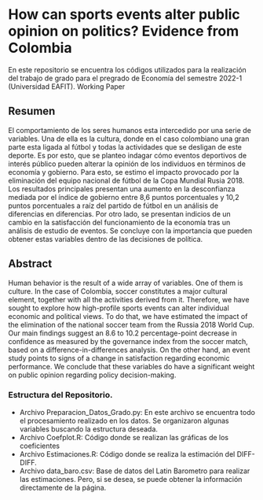 # How can sports events alter public opinion on politics? Evidence from Colombia
En este repositorio se encuentra los códigos utilizados para la realización del trabajo de grado para el pregrado de Economía del semestre 2022-1 (Universidad EAFIT). Working Paper


## Resumen  
El comportamiento de los seres humanos esta intercedido por una serie de variables. Una de ella es la cultura, donde en el caso colombiano una gran parte esta ligada al fútbol y todas la actividades que se desligan de este deporte. Es por esto, que se planteo indagar cómo eventos deportivos de interés público pueden alterar la opinión de los individuos en términos de economía y gobierno. Para esto, se estimo el impacto provocado por la eliminación del equipo nacional de fútbol de la Copa Mundial Rusia 2018. Los resultados principales presentan una aumento en la desconfianza mediada por el índice de gobierno entre 8,6 puntos porcentuales y 10,2 puntos porcentuales a raíz del partido de fútbol en un análisis de diferencias en diferencias. Por otro lado, se presentan indicios de un cambio en la satisfacción del funcionamiento de la economía tras un análisis de estudio de eventos. Se concluye con la importancia que pueden obtener estas variables dentro de las decisiones de política.

## Abstract
Human behavior is the result of a wide array of variables. One of them is culture. In the case of Colombia, soccer constitutes a major cultural element, together with all the activities derived from it. Therefore, we have sought to explore how high-profile sports events can alter individual economic and political views. To do that, we have estimated the impact of the elimination of the national soccer team from the Russia 2018 World Cup. Our main findings suggest an 8.6 to 10.2 percentage-point decrease in confidence as measured by the governance index from the soccer match, based on a difference-in-differences analysis. On the other hand, an event study points to signs of a change in satisfaction regarding economic performance. We conclude that these variables do have a significant weight on public opinion regarding policy decision-making.

### Estructura del Repositorio. 
* Archivo Preparacion_Datos_Grado.py: En este archivo se encuentra todo el procesamiento realizado en los datos. Se organizaron algunas variables buscando la estructura deseada. 
* Archivo Coefplot.R: Código donde se realizan las gráficas de los coeficientes
* Archivo Estimaciones.R: Código donde se realiza la estimación del DIFF-DIFF. 
* Archivo data_baro.csv: Base de datos del Latin Barometro para realizar las estimaciones. Pero, si se desea, se puede obtener la información directamente de la página. 
